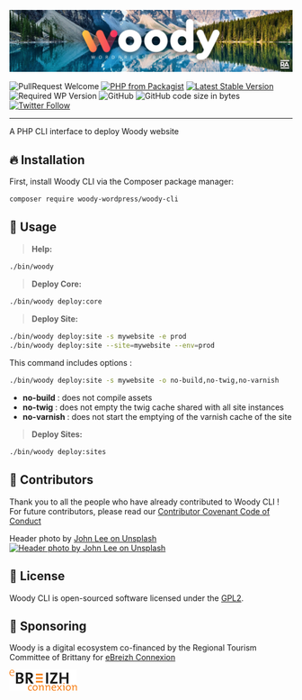 ![Woody](woody_github_banner.jpg)

![PullRequest Welcome](https://img.shields.io/badge/PR-welcome-brightgreen.svg?style=flat-square)
[![PHP from Packagist](https://img.shields.io/packagist/php-v/woody-wordpress/woody-cli.svg?style=flat-square)](https://php.net/releases/)
[![Latest Stable Version](https://img.shields.io/packagist/v/woody-wordpress/woody-cli.svg?style=flat-square)](https://packagist.org/packages/woody-wordpress/woody-cli)
![Required WP Version](https://img.shields.io/badge/wordpress->=4.8-blue.svg?style=flat-square)
![GitHub](https://img.shields.io/github/license/woody-wordpress/woody-cli.svg?style=flat-square)
![GitHub code size in bytes](https://img.shields.io/github/languages/code-size/woody-wordpress/woody-cli.svg?style=flat-square&color=lightgrey)
[![Twitter Follow](https://img.shields.io/twitter/follow/raccourciagency.svg?label=Twitter&style=social)](https://twitter.com/raccourciagency)

* * *

A PHP CLI interface to deploy Woody website

## :fire: Installation

First, install Woody CLI via the Composer package manager:
```bash
composer require woody-wordpress/woody-cli
```

## :rocket: Usage

> **Help:**

```bash
./bin/woody
```

> **Deploy Core:**

```bash
./bin/woody deploy:core
```

> **Deploy Site:**

```bash
./bin/woody deploy:site -s mywebsite -e prod
./bin/woody deploy:site --site=mywebsite --env=prod
```

This command includes options :

```bash
./bin/woody deploy:site -s mywebsite -o no-build,no-twig,no-varnish
```

- **no-build** : does not compile assets
- **no-twig** : does not empty the twig cache shared with all site instances
- **no-varnish** : does not start the emptying of the varnish cache of the site

> **Deploy Sites:**

```bash
./bin/woody deploy:sites
```

## :metal: Contributors

Thank you to all the people who have already contributed to Woody CLI !<br/>
For future contributors, please read our [Contributor Covenant Code of Conduct](CODE_OF_CONDUCT.md)

Header photo by [John Lee on Unsplash](https://unsplash.com/@john_artifexfilms?utm_medium=referral&utm_campaign=photographer-credit&utm_content=creditBadge)<br/>
[![Header photo by John Lee on Unsplash](https://img.shields.io/badge/John%20Lee-black.svg?style=flat-square&logo=unsplash&logoWidth=10)](https://unsplash.com/@john_artifexfilms?utm_medium=referral&utm_campaign=photographer-credit&utm_content=creditBadge)

## :bookmark: License

Woody CLI is open-sourced software licensed under the [GPL2](LICENSE).

## :crown: Sponsoring

Woody is a digital ecosystem co-financed by the Regional Tourism Committee of Brittany for [eBreizh Connexion](http://www.ebreizhconnexion.bzh)

![eBreizh Connexion](logo_ebreizh_connexion.png)
